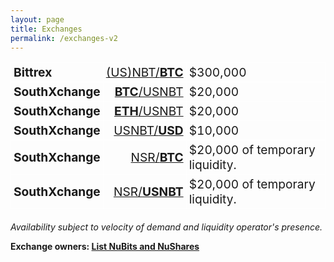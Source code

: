 ```yaml
---
layout: page
title: Exchanges
permalink: /exchanges-v2
---
```

<style>
table {
  text-align: left;
  border-collapse: collapse;
  margin-bottom: 20px;
}
table td, table th {
  border: 1px solid #FFFFFF;
  padding: 3px 4px;
  font-size: 1.2em;
}
table thead {
  display: none;
}
table thead th {
  font-weight: bold;
  font-size: 1.4em;
}
</style>

| Exchange | Pair | Liquidity |
|---|---:|---|
| **Bittrex** | [(US)NBT/**BTC**](https://bittrex.com/Market/Index?MarketName=BTC-NBT) | $300,000
| **SouthXchange** | [**BTC**/USNBT](https://www.southxchange.com/Market/Book/BTC/USNBT) | $20,000
| **SouthXchange** | [**ETH**/USNBT](https://www.southxchange.com/Market/Book/ETH/USNBT) | $20,000
| **SouthXchange** | [USNBT/**USD**](https://www.southxchange.com/Market/Book/USNBT/USD) | $10,000
| **SouthXchange** | [NSR/**BTC**](https://www.southxchange.com/Market/Book/NSR/BTC) | $20,000 of temporary liquidity.
| **SouthXchange** | [NSR/**USNBT**](https://www.southxchange.com/Market/Book/NSR/USNBT) | $20,000 of temporary liquidity.

<!--
| **Alcurex** | [NSR/**BTC**](https://alcurex.com/#NSR-BTC) | NuShare buybacks daily.
| **Novaexchange** | [NSR/**BTC**](https://novaexchange.com/market/BTC_NSR/) | NuShare buybacks daily.
-->

_Availability subject to velocity of demand and liquidity operator's presence._

**Exchange owners: [List NuBits and NuShares](https://nubits.com/list-nubits)**

<br>
